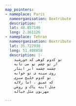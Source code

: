 ```yaml
---
map_pointers:
- nameplace: Paris
  nameorganisation: Boxtribute
  description: ''
  lat: 48.857148
  long: 2.361126
- nameplace: Tehran
  nameorganisation: Boxtribute
  lat: 35.722938
  long: 51.408858
  description: |-
    تو کدوم کوهی که خورشید
    از تو چشم تو می تابه
    چشمه چشمه ابر ایثار
    روی سینه ی تو خوابه
    تو کدوم خلیج سبزی
    که عمیق ، اما زلاله
    مثل اینه پاک و روشن
    مهربون مثل خیاله

---
```

